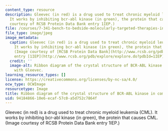 ```yaml
---
content_type: resource
description: Gleevec (in red) is a drug used to treat chronic myeloid leukemia (CML).
  It works by inhibiting bcr-abl kinase (in green), the protein that causes CML. (Image
  courtesy of RCSB Protein Data Bank entry 1IEP.)
file: /courses/7-341-bench-to-bedside-molecularly-targeted-therapies-in-blood-disorders-and-malignancy-fall-2009/9418486610e6ecaf57c0a5d752c7864f_7-341f09.jpg
file_type: image/jpeg
image_metadata:
  caption: Gleevec (in red) is a drug used to treat chronic myeloid leukemia (CML).
    It works by inhibiting bcr-abl kinase (in green), the protein that causes CML.
    (Image courtesy of [RCSB Protein Data Bank](http://www.rcsb.org/pdb/home/home.do)
    entry [1IEP](http://www.rcsb.org/pdb/explore/explore.do?pdbId=1IEP).)
  credit: ''
  image-alt: Ribbon diagram of the crystal structure of BCR-ABL kinase in complex
    with Gleevec.
learning_resource_types: []
license: https://creativecommons.org/licenses/by-nc-sa/4.0/
ocw_type: OCWImage
resourcetype: Image
title: Ribbon diagram of the crystal structure of BCR-ABL kinase in complex with Gleevec
uid: 94184866-10e6-ecaf-57c0-a5d752c7864f
---
```

Gleevec (in red) is a drug used to treat chronic myeloid leukemia (CML). It works by inhibiting bcr-abl kinase (in green), the protein that causes CML. (Image courtesy of RCSB Protein Data Bank entry 1IEP.)